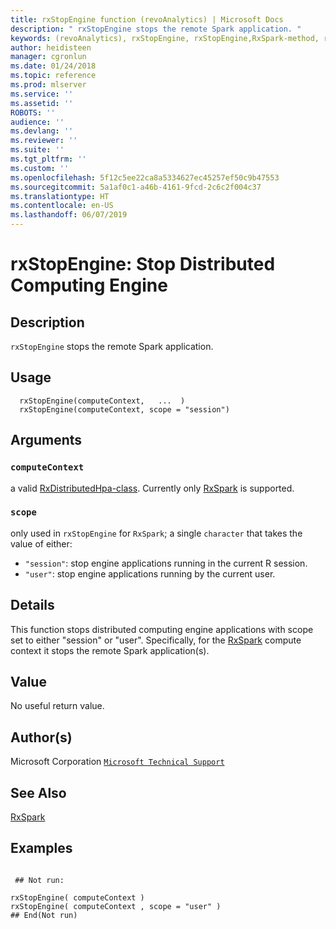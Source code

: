 ```yaml
---
title: rxStopEngine function (revoAnalytics) | Microsoft Docs
description: " rxStopEngine stops the remote Spark application. "
keywords: (revoAnalytics), rxStopEngine, rxStopEngine,RxSpark-method, rxStopEngine,RxDistributedHpa-method, rxStopEngine,RxHadoopMR-method, rxStopEngine,RxInSqlServer-method, rxStopEngine,RxLsfCluster-method, computecontext
author: heidisteen
manager: cgronlun
ms.date: 01/24/2018
ms.topic: reference
ms.prod: mlserver
ms.service: ''
ms.assetid: ''
ROBOTS: ''
audience: ''
ms.devlang: ''
ms.reviewer: ''
ms.suite: ''
ms.tgt_pltfrm: ''
ms.custom: ''
ms.openlocfilehash: 5f12c5ee22ca8a5334627ec45257ef50c9b47553
ms.sourcegitcommit: 5a1af0c1-a46b-4161-9fcd-2c6c2f004c37
ms.translationtype: HT
ms.contentlocale: en-US
ms.lasthandoff: 06/07/2019
---
```

 # <a name="rxstopengine-stop-distributed-computing-engine"></a>rxStopEngine: Stop Distributed Computing Engine 
 ## <a name="description"></a>Description

`rxStopEngine` stops the remote Spark application.


 ## <a name="usage"></a>Usage

```   
  rxStopEngine(computeContext,   ...  )
  rxStopEngine(computeContext, scope = "session")

```

 ## <a name="arguments"></a>Arguments



 ### `computeContext`
 a valid [RxDistributedHpa-class](RxDistributedHpa-class.md). Currently only [RxSpark](RxSpark.md) is supported.  



 ### `scope`
 only used in `rxStopEngine` for `RxSpark`; a single `character` that takes the value of either:  
*   `"session"`: stop engine applications running in the current R session. 
*   `"user"`: stop engine applications running by the current user. 





 ## <a name="details"></a>Details

This function stops distributed computing engine applications with scope set to either "session" or "user". Specifically, for the [RxSpark](RxSpark.md) compute context it stops the remote Spark application(s).


 ## <a name="value"></a>Value

No useful return value.

 ## <a name="authors"></a>Author(s)

Microsoft Corporation [`Microsoft Technical Support`](https://go.microsoft.com/fwlink/?LinkID=698556&clcid=0x409)



 ## <a name="see-also"></a>See Also

[RxSpark](RxSpark.md)

 ## <a name="examples"></a>Examples

 ```

  ## Not run:

rxStopEngine( computeContext )
rxStopEngine( computeContext , scope = "user" )
 ## End(Not run) 
```


